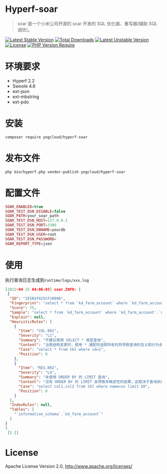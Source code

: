 # Hyperf-soar
> soar 是一个小米公司开源的 soar 开发的 SQL 优化器、重写器(辅助 SQL 调优)。

[![Latest Stable Version](http://poser.pugx.org/yogcloud/hyperf-soar/v)](https://packagist.org/packages/yogcloud/hyperf-soar) [![Total Downloads](http://poser.pugx.org/yogcloud/hyperf-soar/downloads)](https://packagist.org/packages/yogcloud/hyperf-soar) [![Latest Unstable Version](http://poser.pugx.org/yogcloud/hyperf-soar/v/unstable)](https://packagist.org/packages/yogcloud/hyperf-soar) [![License](http://poser.pugx.org/yogcloud/hyperf-soar/license)](https://packagist.org/packages/yogcloud/hyperf-soar) [![PHP Version Require](http://poser.pugx.org/yogcloud/hyperf-soar/require/php)](https://packagist.org/packages/yogcloud/hyperf-soar)

# 环境要求
- Hyperf 2.2
- Swoole 4.6
- ext-json
- ext-mbstring
- ext-pdo

# 安装
```
composer require yogcloud/hyperf-soar
```

# 发布文件
```
php bin/hyperf.php vendor:publish yogcloud/hyperf-soar
```

# 配置文件

```php
SOAR_ENABLED=true
SOAR_TEST_DSN_DISABLE=false
SOAR_PATH=your_soar_path
SOAR_TEST_DSN_HOST=127.0.0.1
SOAR_TEST_DSN_PORT=3306
SOAR_TEST_DSN_DBNAME=yourdb
SOAR_TEST_DSN_USER=root
SOAR_TEST_DSN_PASSWORD=
SOAR_REPORT_TYPE=json
```

# 使用
执行查询日志生成到`runtime/logs/xxx.log`
```json
[2022-04-25 04:06:03] soar.INFO: [
 {
  "ID": "2E5B1F825CF2009A",
  "Fingerprint": "select * from `kd_farm_account` where `kd_farm_account`.`user_id` = ? limit ?",
  "Score": 75,
  "Sample": "select * from `kd_farm_account` where `kd_farm_account`.`user_id` = '500' limit 1",
  "Explain": null,
  "HeuristicRules": [
    {
      "Item": "COL.001",
      "Severity": "L1",
      "Summary": "不建议使用 SELECT * 类型查询",
      "Content": "当表结构变更时，使用 * 通配符选择所有列将导致查询的含义和行为会发生更改，可能导致查询返回更多的数据。",
      "Case": "select * from tbl where id=1",
      "Position": 0
    },
    {
      "Item": "RES.002",
      "Severity": "L4",
      "Summary": "未使用 ORDER BY 的 LIMIT 查询",
      "Content": "没有 ORDER BY 的 LIMIT 会导致非确定性的结果，这取决于查询执行计划。",
      "Case": "select col1,col2 from tbl where name=xx limit 10",
      "Position": 0
    }
  ],
  "IndexRules": null,
  "Tables": [
    "`information_schema`.`kd_farm_account`"
  ]
} 
]
 [] []

```

# License
Apache License Version 2.0, http://www.apache.org/licenses/